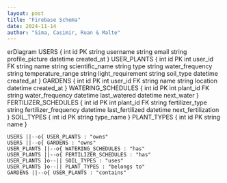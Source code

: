 ```yaml
---
layout: post
title: "Firebase Schema"
date: 2024-11-14
author: "Sima, Casimir, Ruan & Malte"
---
```


<div class="mermaid">
erDiagram
    USERS {
        int id PK
        string username
        string email
        string profile_picture
        datetime created_at
    }
    USER_PLANTS {
        int id PK
        int user_id FK
        string name
        string scientific_name
        string type
        string water_frequency
        string temperature_range
        string light_requirement
        string soil_type
        datetime created_at
    }
    GARDENS {
        int id PK
        int user_id FK
        string name
        string location
        datetime created_at
    }
    WATERING_SCHEDULES {
        int id PK
        int plant_id FK
        string water_frequency
        datetime last_watered
        datetime next_water
    }
    FERTILIZER_SCHEDULES {
        int id PK
        int plant_id FK
        string fertilizer_type
        string fertilizer_frequency
        datetime last_fertilized
        datetime next_fertilization
    }
    SOIL_TYPES {
        int id PK
        string type_name
    }
    PLANT_TYPES {
        int id PK
        string name
    }

    USERS ||--o{ USER_PLANTS : "owns" 
    USERS ||--o{ GARDENS : "owns"
    USER_PLANTS ||--o{ WATERING_SCHEDULES : "has"
    USER_PLANTS ||--o{ FERTILIZER_SCHEDULES : "has"
    USER_PLANTS }o--|| SOIL_TYPES : "uses"
    USER_PLANTS }o--|| PLANT_TYPES : "belongs to"
    GARDENS ||--o{ USER_PLANTS : "contains"
</div>

